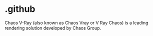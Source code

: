 # .github
Chaos V-Ray (also known as Chaos Vray or V Ray Chaos) is a leading rendering solution developed by Chaos Group.

